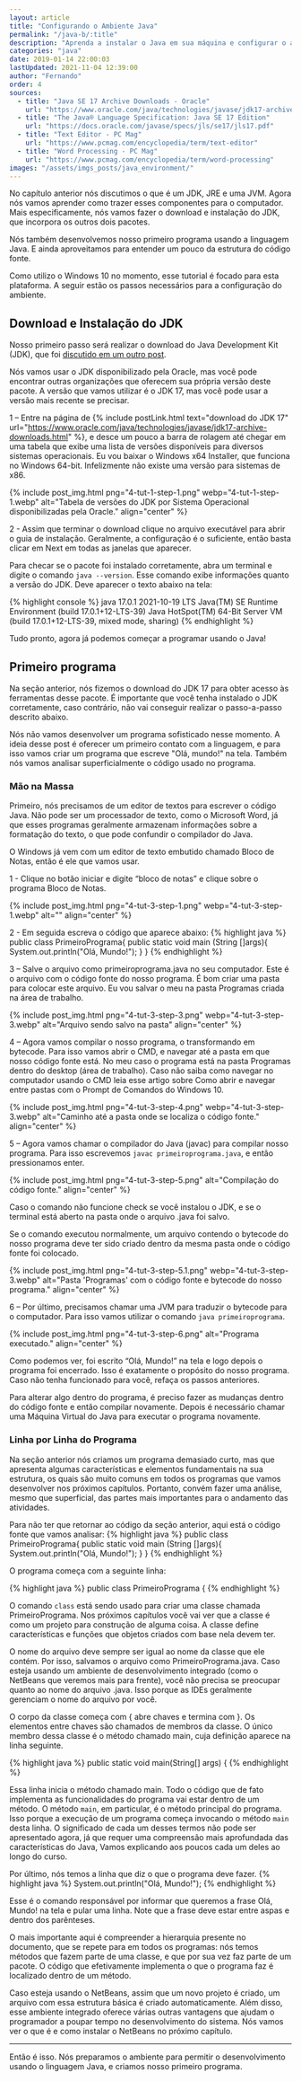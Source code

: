 ```yaml
---
layout: article
title: "Configurando o Ambiente Java"
permalink: "/java-b/:title"
description: "Aprenda a instalar o Java em sua máquina e configurar o ambiente necessário para o desenvolvimento de seus projetos em Java."
categories: "java"
date: 2019-01-14 22:00:03
lastUpdated: 2021-11-04 12:39:00
author: "Fernando"
order: 4
sources: 
  - title: "Java SE 17 Archive Downloads - Oracle"
    url: "https://www.oracle.com/java/technologies/javase/jdk17-archive-downloads.html"
  - title: "The Java® Language Specification: Java SE 17 Edition"
    url: "https://docs.oracle.com/javase/specs/jls/se17/jls17.pdf"
  - title: "Text Editor - PC Mag"
    url: "https://www.pcmag.com/encyclopedia/term/text-editor"
  - title: "Word Processing - PC Mag"
    url: "https://www.pcmag.com/encyclopedia/term/word-processing"
images: "/assets/imgs_posts/java_environment/"
---
```


No capítulo anterior nós discutimos o que é um JDK, JRE e uma JVM. Agora nós vamos aprender como trazer esses componentes para o computador. Mais especificamente, nós vamos fazer o download e instalação do JDK, que incorpora os outros dois pacotes.

Nós também desenvolvemos nosso primeiro programa usando a linguagem Java. E ainda aproveitamos para entender um pouco da estrutura do código fonte.
 
Como utilizo o Windows 10 no momento, esse tutorial é focado para esta plataforma. A seguir estão os passos necessários para a configuração do ambiente.

## Download e Instalação do JDK

Nosso primeiro passo será realizar o download do Java Development Kit (JDK), que foi <a href="/java/java-jre-and-jdk-ptbr.html" target="_self">discutido em um outro post</a>.

Nós vamos usar o JDK disponibilizado pela Oracle, mas você pode encontrar outras organizações que oferecem sua própria versão deste pacote. A versão que vamos utilizar é o JDK 17, mas você pode usar a versão mais recente se precisar.

1 – Entre na página de {% include postLink.html text="download do JDK 17" url="https://www.oracle.com/java/technologies/javase/jdk17-archive-downloads.html" %}, e desce um pouco a barra de rolagem até chegar em uma tabela que exibe uma lista de versões disponíveis para diversos sistemas operacionais. Eu vou baixar o Windows x64 Installer, que funciona no Windows 64-bit. Infelizmente não existe uma versão para sistemas de x86.

{% include post_img.html 
png="4-tut-1-step-1.png"
webp="4-tut-1-step-1.webp"
alt="Tabela de versões do JDK por Sistema Operacional disponibilizadas pela Oracle."
align="center"
%}

2 - Assim que terminar o download clique no arquivo executável para abrir o guia de instalação. Geralmente, a configuração é o suficiente, então basta clicar em Next em todas as janelas que aparecer.
 
Para checar se o pacote foi instalado corretamente, abra um terminal e digite o comando ```java --version```. Esse comando exibe informações quanto a versão do JDK. Deve aparecer o texto abaixo na tela:
 
{% highlight console %}
java 17.0.1 2021-10-19 LTS
Java(TM) SE Runtime Environment (build 17.0.1+12-LTS-39)
Java HotSpot(TM) 64-Bit Server VM (build 17.0.1+12-LTS-39, mixed mode, sharing)
{% endhighlight %}

Tudo pronto, agora já podemos começar a programar usando o Java!

## Primeiro programa

Na seção anterior, nós fizemos o download do JDK 17 para obter acesso às ferramentas desse pacote. É importante que você tenha instalado o JDK corretamente, caso contrário, não vai conseguir realizar o passo-a-passo descrito abaixo.
 
Nós não vamos desenvolver um programa sofisticado nesse momento. A ideia desse post é oferecer um primeiro contato com a linguagem, e para isso vamos criar um programa que escreve "Olá, mundo!" na tela. Também nós vamos analisar superficialmente o código usado no programa.

### Mão na Massa

Primeiro, nós precisamos de um editor de textos para escrever o código Java. Não pode ser um processador de texto, como o Microsoft Word, já que esses programas geralmente armazenam informações sobre a formatação do texto, o que pode confundir o compilador do Java.

O Windows já vem com um editor de texto embutido chamado Bloco de Notas, então é ele que vamos usar.

1 - Clique no botão iniciar e digite “bloco de notas” e clique sobre o programa Bloco de Notas.

{% include post_img.html 
png="4-tut-3-step-1.png"
webp="4-tut-3-step-1.webp"
alt=""
align="center"
%}

2 - Em seguida escreva o código que aparece abaixo:
{% highlight java %}
public class PrimeiroPrograma{
  public static void main (String []args){
    System.out.println("Olá, Mundo!");
  }
}
{% endhighlight %}


3 – Salve o arquivo como primeiroprograma.java no seu computador. Este é o arquivo com o código fonte do nosso programa. É bom criar uma pasta para colocar este arquivo. Eu vou salvar o meu na pasta Programas criada na área de trabalho.

{% include post_img.html 
png="4-tut-3-step-3.png"
webp="4-tut-3-step-3.webp"
alt="Arquivo sendo salvo na pasta"
align="center"
%}

4 – Agora vamos compilar o nosso programa, o transformando em bytecode. Para isso vamos abrir o CMD, e navegar até a pasta em que nosso código fonte está. No meu caso o programa está na pasta Programas dentro do desktop (área de trabalho). Caso não saiba como navegar no computador usando o CMD leia esse artigo sobre Como abrir e navegar entre pastas com o Prompt de Comandos do Windows 10.

{% include post_img.html 
png="4-tut-3-step-4.png"
webp="4-tut-3-step-3.webp"
alt="Caminho até a pasta onde se localiza o código fonte."
align="center"
%}

5 – Agora vamos chamar o compilador do Java (javac) para compilar nosso programa. Para isso escrevemos ```javac primeiroprograma.java```, e então pressionamos enter.

{% include post_img.html 
png="4-tut-3-step-5.png"
alt="Compilação do código fonte."
align="center"
%}

Caso o comando não funcione check se você instalou o JDK, e se o terminal está aberto na pasta onde o arquivo .java foi salvo. 

Se o comando executou normalmente, um arquivo contendo o bytecode do nosso programa deve ter sido criado dentro da mesma pasta onde o código fonte foi colocado.

{% include post_img.html 
png="4-tut-3-step-5.1.png"
webp="4-tut-3-step-3.webp"
alt="Pasta 'Programas' com o código fonte e bytecode do nosso programa."
align="center"
%}

6 – Por último, precisamos chamar uma JVM para traduzir o bytecode para o computador. Para isso vamos utilizar o comando ```java primeiroprograma```.

{% include post_img.html 
png="4-tut-3-step-6.png"
alt="Programa executado."
align="center"
%}

Como podemos ver, foi escrito “Olá, Mundo!” na tela e logo depois o programa foi encerrado. Isso é exatamente o propósito do nosso programa. Caso não tenha funcionado para você, refaça os passos anteriores.

Para alterar algo dentro do programa, é preciso fazer as mudanças dentro do código fonte e então compilar novamente. Depois é necessário chamar uma Máquina Virtual do Java para executar o programa novamente.

### Linha por Linha do Programa

Na seção anterior nós criamos um programa demasiado curto, mas que apresenta algumas características e elementos fundamentais na sua estrutura, os quais são muito comuns em todos os programas que vamos desenvolver nos próximos capítulos. Portanto, convém fazer uma análise, mesmo que superficial, das partes mais importantes para o andamento das atividades.

Para não ter que retornar ao código da seção anterior, aqui está o código fonte que vamos analisar:
{% highlight java %}
public class PrimeiroPrograma{
  public static void main (String []args){
    System.out.println("Olá, Mundo!");
  }
}
{% endhighlight %}

O programa começa com a seguinte linha:

{% highlight java %}
public class PrimeiroPrograma {
{% endhighlight %}

O comando ```class``` está sendo usado para criar uma classe chamada PrimeiroPrograma. Nos próximos capítulos você vai ver que a classe é como um projeto para construção de alguma coisa. A classe define características e funções que objetos criados com base nela devem ter.
 
O nome do arquivo deve sempre ser igual ao nome da classe que ele contém. Por isso, salvamos o arquivo como PrimeiroPrograma.java. Caso esteja usando um ambiente de desenvolvimento integrado (como o NetBeans que veremos mais para frente), você não precisa se preocupar quanto ao nome do arquivo .java. Isso porque as IDEs geralmente gerenciam o nome do arquivo por você.
 
O corpo da classe começa com { abre chaves e termina com }. Os elementos entre chaves são chamados de membros da classe. O único membro dessa classe é o método chamado main, cuja definição aparece na linha seguinte.

{% highlight java %}
public static void main(String[] args) { 
{% endhighlight %}

Essa linha inicia o método chamado main. Todo o código que de fato implementa as funcionalidades do programa vai estar dentro de um método. O método ```main```, em particular, é o método principal do programa. Isso porque a execução de um programa começa invocando o método ```main``` desta linha. O significado de cada um desses termos não pode ser apresentado agora, já que requer uma compreensão mais aprofundada das características do Java, Vamos explicando aos poucos cada um deles ao longo do curso.
 
Por último, nós temos a linha que diz o que o programa deve fazer.
{% highlight java %}
System.out.println("Olá, Mundo!");
{% endhighlight %}

Esse é o comando responsável por informar que queremos a frase Olá, Mundo! na tela e pular uma linha. Note que a frase deve estar entre aspas e dentro dos parênteses.
 
O mais importante aqui é compreender a hierarquia presente no documento, que se repete para em todos os programas: nós temos métodos que fazem parte de uma classe, e que por sua vez faz parte de um pacote. O código que efetivamente implementa o que o programa faz é localizado dentro de um método.

Caso esteja usando o NetBeans, assim que um novo projeto é criado, um arquivo com essa estrutura básica é criado automaticamente. Além disso, esse ambiente integrado oferece várias outras vantagens que ajudam o programador a poupar tempo no desenvolvimento do sistema. Nós vamos ver o que é e como instalar o NetBeans no próximo capítulo.

---
Então é isso. Nós preparamos o ambiente para permitir o desenvolvimento usando o linguagem Java, e criamos nosso primeiro programa.